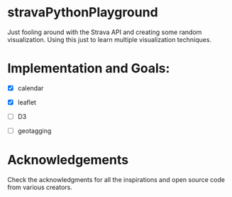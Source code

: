 # stravaPythonPlayground
Just fooling around with the Strava API and creating some random visualization.  Using this just to learn multiple visualization techniques.

# Implementation and Goals:
- [x] calendar
- [x] leaflet
- [ ] D3
- [ ] geotagging


# Acknowledgements
Check the acknowledgments for all the inspirations and open source code from various creators.

